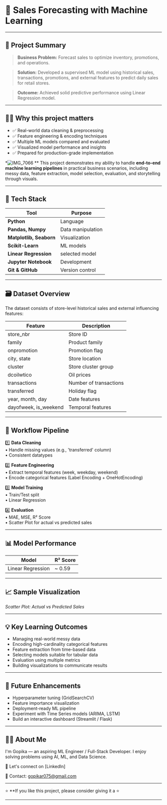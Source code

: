 # 🛒 Sales Forecasting with Machine Learning

---

## 🚀 Project Summary

> **Business Problem:** Forecast sales to optimize inventory, promotions, and operations.

> **Solution:** Developed a supervised ML model using historical sales, transactions, promotions, and external features to predict daily sales for retail stores.

> **Outcome:** Achieved solid predictive performance using Linear Regression model.

---

## 👩‍💻 Why this project matters

- ✅ Real-world data cleaning & preprocessing  
- ✅ Feature engineering & encoding techniques  
- ✅ Multiple ML models compared and evaluated  
- ✅ Visualized model performance and insights  
- ✅ Prepared for production-grade implementation

*![IMG_7066](https://github.com/user-attachments/assets/81f6b425-cf61-4b0a-a52d-dc1fc9c6740f)
** This project demonstrates my ability to handle **end-to-end machine learning pipelines** in practical business scenarios, including messy data, feature extraction, model selection, evaluation, and storytelling through visuals.

---

## 🔧 Tech Stack

| Tool | Purpose |
| ---- | ------- |
| **Python** | Language |
| **Pandas, Numpy** | Data manipulation |
| **Matplotlib, Seaborn** | Visualization |
| **Scikit-Learn** | ML models |
| **Linear Regression** |selected model |
| **Jupyter Notebook** | Development |
| **Git & GitHub** | Version control |

---

## 🗃 Dataset Overview

The dataset consists of store-level historical sales and external influencing features:

| Feature | Description |
|---------|-------------|
| store_nbr | Store ID |
| family | Product family |
| onpromotion | Promotion flag |
| city, state | Store location |
| cluster | Store cluster group |
| dcoilwtico | Oil prices |
| transactions | Number of transactions |
| transferred | Holiday flag |
| year, month, day | Date features |
| dayofweek, is_weekend | Temporal features |

---

## 🔬 Workflow Pipeline

1️⃣ **Data Cleaning**  
• Handle missing values (e.g., 'transferred' column)  
• Consistent datatypes

2️⃣ **Feature Engineering**  
• Extract temporal features (week, weekday, weekend)  
• Encode categorical features (Label Encoding + OneHotEncoding)

3️⃣ **Model Training**  
• Train/Test split  
• Linear Regression  

4️⃣ **Evaluation**  
• MAE, MSE, R² Score  
• Scatter Plot for actual vs predicted sales

---

## 📊 Model Performance

| Model | R² Score |
|-------|----------|
| Linear Regression | ~ 0.59 |


---

## 📈 Sample Visualization



*Scatter Plot: Actual vs Predicted Sales*

---

## 💡 Key Learning Outcomes

- Managing real-world messy data
- Encoding high-cardinality categorical features
- Feature extraction from time-based data
- Selecting models suitable for tabular data
- Evaluation using multiple metrics
- Building visualizations to communicate results

---

## 🚀 Future Enhancements

- Hyperparameter tuning (GridSearchCV)
- Feature importance visualization
- Deployment-ready ML pipeline
- Experiment with Time Series models (ARIMA, LSTM)
- Build an interactive dashboard (Streamlit / Flask)

---

## 🙋‍♀️ About Me

I'm Gopika — an aspiring ML Engineer / Full-Stack Developer. I enjoy solving problems using AI, ML, and Data Science.

📩 Let's connect on [LinkedIn]

📧 Contact: gopikar075@gmail.com

---

⭐ **If you like this project, please consider giving it a ⭐ 

---
